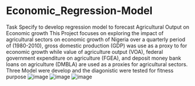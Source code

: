 # Economic_Regression-Model
Task Specify to develop regression model to forecast Agricultural Output on Economic growth 
This Project focuses on exploring the impact of agricultural sectors on economic growth of Nigeria over a quarterly period of (1980-2010), gross domestic production (GDP) was use as a proxy to for economic growth while value of agriculture output (VOA), federal government expenditure on agriculture (FGEA), and deposit money bank loans on agriculture (DMBLA) are used as a proxies for agricultural sectors.
Three Model were develop and the diagonistic were tested for fitness purpose 
![image](https://user-images.githubusercontent.com/84411373/141610305-e289a752-832f-47f5-9404-972d28a0c557.png)
![image](https://user-images.githubusercontent.com/84411373/141610313-3ea7b6f9-1bf7-4a8f-a850-6697263c53a9.png)
![image](https://user-images.githubusercontent.com/84411373/141610322-22627276-9ffc-4152-bf4c-0a7acca59066.png)
